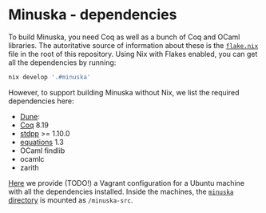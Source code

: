 # Minuska - dependencies

To build Minuska, you need Coq as well as a bunch of Coq and OCaml libraries.
The autoritative source of information about these is the [`flake.nix`](../flake.nix) file in the root of this repository.
Using Nix with Flakes enabled, you can get all the dependencies by running:
```sh
nix develop '.#minuska'
```

However, to support building Minuska without Nix, we list the required dependencies here:
- [Dune](https://dune.readthedocs.io/en/stable/):
- [Coq](https://coq.inria.fr/) 8.19
- [stdpp](https://gitlab.mpi-sws.org/iris/stdpp) >= 1.10.0
- [equations](https://mattam82.github.io/Coq-Equations/) 1.3
- OCaml findlib
- ocamlc
- zarith


[Here](../dist/vagrant) we provide (TODO!) a Vagrant configuration for a Ubuntu machine with all the dependencies installed.
Inside the machines, the [`minuska` directory](../minuska) is mounted as `/minuska-src`.
